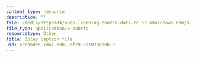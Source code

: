 ```yaml
---
content_type: resource
description: ''
file: /media/https%3A/open-learning-course-data-rc.s3.amazonaws.com/8-701-introduction-to-nuclear-and-particle-physics-fall-2020/6deabde51d4e13b1ef79991929ce0b19_8-HU6SwL9jo.srt
file_type: application/x-subrip
resourcetype: Other
title: 3play caption file
uid: 6deabde5-1d4e-13b1-ef79-991929ce0b19
---
```


